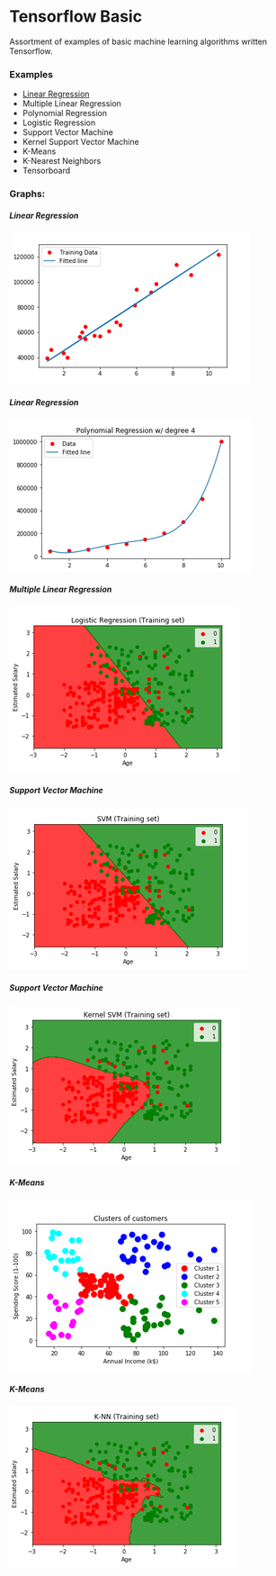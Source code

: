 # Tensorflow Basic
Assortment of examples of basic machine learning algorithms written Tensorflow.

### Examples
- [Linear Regression](/Linear_Regression)
- Multiple Linear Regression
- Polynomial Regression
- Logistic Regression
- Support Vector Machine
- Kernel Support Vector Machine
- K-Means
- K-Nearest Neighbors
- Tensorboard

### Graphs:
##### Linear Regression
![alt text][Linear Regression]

[Linear Regression]: https://github.com/coreyasmith35/Templates/blob/master/Tensorflow/Graphs/linear_regression.png?raw=true "linear Regression"

##### Linear Regression
![alt text][Polynomial Regression]

[Polynomial Regression]: https://github.com/coreyasmith35/Templates/blob/master/Tensorflow/Graphs/polynomial_regression.png?raw=true "Polynomial Regression"

##### Multiple Linear Regression
![alt text][Logistic Regression]

[Logistic Regression]: https://github.com/coreyasmith35/Templates/blob/master/Tensorflow/Graphs/logistic_regression.png?raw=true "Logistic Regression"

##### Support Vector Machine
![alt text][Support Vector Machine]

[Support Vector Machine]: https://github.com/coreyasmith35/Templates/blob/master/Tensorflow/Graphs/svm.png?raw=true "Support Vector Machine"

##### Support Vector Machine
![alt text][Kernel Support Vector Machine]

[Kernel Support Vector Machine]: https://github.com/coreyasmith35/Templates/blob/master/Tensorflow/Graphs/kernel_svm.png?raw=true "Kernel Support Vector Machine"

##### K-Means
![alt text][K-Means]

[K-Means]: https://github.com/coreyasmith35/Templates/blob/master/Tensorflow/Graphs/k_means.png?raw=true "K-Means"

##### K-Means
![alt text][K-Nearest Neighbors]

[K-Nearest Neighbors]: https://github.com/coreyasmith35/Templates/blob/master/Tensorflow/Graphs/knn.png?raw=true "K-Nearest Neighbors"
